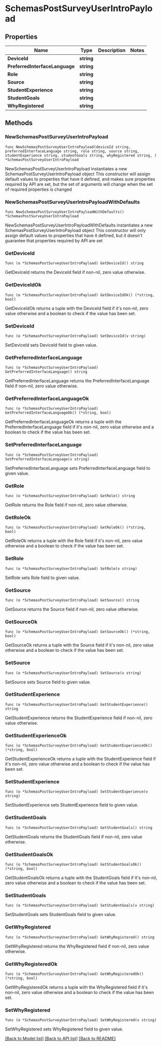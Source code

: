 # SchemasPostSurveyUserIntroPayload

## Properties

Name | Type | Description | Notes
------------ | ------------- | ------------- | -------------
**DeviceId** | **string** |  | 
**PreferredInterfaceLanguage** | **string** |  | 
**Role** | **string** |  | 
**Source** | **string** |  | 
**StudentExperience** | **string** |  | 
**StudentGoals** | **string** |  | 
**WhyRegistered** | **string** |  | 

## Methods

### NewSchemasPostSurveyUserIntroPayload

`func NewSchemasPostSurveyUserIntroPayload(deviceId string, preferredInterfaceLanguage string, role string, source string, studentExperience string, studentGoals string, whyRegistered string, ) *SchemasPostSurveyUserIntroPayload`

NewSchemasPostSurveyUserIntroPayload instantiates a new SchemasPostSurveyUserIntroPayload object
This constructor will assign default values to properties that have it defined,
and makes sure properties required by API are set, but the set of arguments
will change when the set of required properties is changed

### NewSchemasPostSurveyUserIntroPayloadWithDefaults

`func NewSchemasPostSurveyUserIntroPayloadWithDefaults() *SchemasPostSurveyUserIntroPayload`

NewSchemasPostSurveyUserIntroPayloadWithDefaults instantiates a new SchemasPostSurveyUserIntroPayload object
This constructor will only assign default values to properties that have it defined,
but it doesn't guarantee that properties required by API are set

### GetDeviceId

`func (o *SchemasPostSurveyUserIntroPayload) GetDeviceId() string`

GetDeviceId returns the DeviceId field if non-nil, zero value otherwise.

### GetDeviceIdOk

`func (o *SchemasPostSurveyUserIntroPayload) GetDeviceIdOk() (*string, bool)`

GetDeviceIdOk returns a tuple with the DeviceId field if it's non-nil, zero value otherwise
and a boolean to check if the value has been set.

### SetDeviceId

`func (o *SchemasPostSurveyUserIntroPayload) SetDeviceId(v string)`

SetDeviceId sets DeviceId field to given value.


### GetPreferredInterfaceLanguage

`func (o *SchemasPostSurveyUserIntroPayload) GetPreferredInterfaceLanguage() string`

GetPreferredInterfaceLanguage returns the PreferredInterfaceLanguage field if non-nil, zero value otherwise.

### GetPreferredInterfaceLanguageOk

`func (o *SchemasPostSurveyUserIntroPayload) GetPreferredInterfaceLanguageOk() (*string, bool)`

GetPreferredInterfaceLanguageOk returns a tuple with the PreferredInterfaceLanguage field if it's non-nil, zero value otherwise
and a boolean to check if the value has been set.

### SetPreferredInterfaceLanguage

`func (o *SchemasPostSurveyUserIntroPayload) SetPreferredInterfaceLanguage(v string)`

SetPreferredInterfaceLanguage sets PreferredInterfaceLanguage field to given value.


### GetRole

`func (o *SchemasPostSurveyUserIntroPayload) GetRole() string`

GetRole returns the Role field if non-nil, zero value otherwise.

### GetRoleOk

`func (o *SchemasPostSurveyUserIntroPayload) GetRoleOk() (*string, bool)`

GetRoleOk returns a tuple with the Role field if it's non-nil, zero value otherwise
and a boolean to check if the value has been set.

### SetRole

`func (o *SchemasPostSurveyUserIntroPayload) SetRole(v string)`

SetRole sets Role field to given value.


### GetSource

`func (o *SchemasPostSurveyUserIntroPayload) GetSource() string`

GetSource returns the Source field if non-nil, zero value otherwise.

### GetSourceOk

`func (o *SchemasPostSurveyUserIntroPayload) GetSourceOk() (*string, bool)`

GetSourceOk returns a tuple with the Source field if it's non-nil, zero value otherwise
and a boolean to check if the value has been set.

### SetSource

`func (o *SchemasPostSurveyUserIntroPayload) SetSource(v string)`

SetSource sets Source field to given value.


### GetStudentExperience

`func (o *SchemasPostSurveyUserIntroPayload) GetStudentExperience() string`

GetStudentExperience returns the StudentExperience field if non-nil, zero value otherwise.

### GetStudentExperienceOk

`func (o *SchemasPostSurveyUserIntroPayload) GetStudentExperienceOk() (*string, bool)`

GetStudentExperienceOk returns a tuple with the StudentExperience field if it's non-nil, zero value otherwise
and a boolean to check if the value has been set.

### SetStudentExperience

`func (o *SchemasPostSurveyUserIntroPayload) SetStudentExperience(v string)`

SetStudentExperience sets StudentExperience field to given value.


### GetStudentGoals

`func (o *SchemasPostSurveyUserIntroPayload) GetStudentGoals() string`

GetStudentGoals returns the StudentGoals field if non-nil, zero value otherwise.

### GetStudentGoalsOk

`func (o *SchemasPostSurveyUserIntroPayload) GetStudentGoalsOk() (*string, bool)`

GetStudentGoalsOk returns a tuple with the StudentGoals field if it's non-nil, zero value otherwise
and a boolean to check if the value has been set.

### SetStudentGoals

`func (o *SchemasPostSurveyUserIntroPayload) SetStudentGoals(v string)`

SetStudentGoals sets StudentGoals field to given value.


### GetWhyRegistered

`func (o *SchemasPostSurveyUserIntroPayload) GetWhyRegistered() string`

GetWhyRegistered returns the WhyRegistered field if non-nil, zero value otherwise.

### GetWhyRegisteredOk

`func (o *SchemasPostSurveyUserIntroPayload) GetWhyRegisteredOk() (*string, bool)`

GetWhyRegisteredOk returns a tuple with the WhyRegistered field if it's non-nil, zero value otherwise
and a boolean to check if the value has been set.

### SetWhyRegistered

`func (o *SchemasPostSurveyUserIntroPayload) SetWhyRegistered(v string)`

SetWhyRegistered sets WhyRegistered field to given value.



[[Back to Model list]](../README.md#documentation-for-models) [[Back to API list]](../README.md#documentation-for-api-endpoints) [[Back to README]](../README.md)


